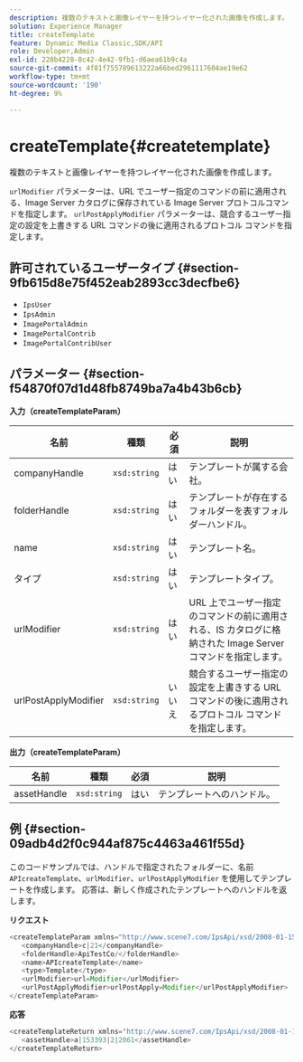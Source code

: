 ```yaml
---
description: 複数のテキストと画像レイヤーを持つレイヤー化された画像を作成します。
solution: Experience Manager
title: createTemplate
feature: Dynamic Media Classic,SDK/API
role: Developer,Admin
exl-id: 228b4228-8c42-4e42-9fb1-d6aea61b9c4a
source-git-commit: 4f81f755789613222a66bed2961117604ae19e62
workflow-type: tm+mt
source-wordcount: '190'
ht-degree: 9%

---
```


# createTemplate{#createtemplate}

複数のテキストと画像レイヤーを持つレイヤー化された画像を作成します。

`urlModifier` パラメーターは、URL でユーザー指定のコマンドの前に適用される、Image Server カタログに保存されている Image Server プロトコルコマンドを指定します。 `urlPostApplyModifier` パラメーターは、競合するユーザー指定の設定を上書きする URL コマンドの後に適用されるプロトコル コマンドを指定します。

## 許可されているユーザータイプ {#section-9fb615d8e75f452eab2893cc3decfbe6}

* `IpsUser`
* `IpsAdmin`
* `ImagePortalAdmin`
* `ImagePortalContrib`
* `ImagePortalContribUser`

## パラメーター {#section-f54870f07d1d48fb8749ba7a4b43b6cb}

**入力（createTemplateParam）**

| 名前 | 種類 | 必須 | 説明 |
|---|---|---|---|
| companyHandle | `xsd:string` | はい | テンプレートが属する会社。 |
| folderHandle | `xsd:string` | はい | テンプレートが存在するフォルダーを表すフォルダーハンドル。 |
| name | `xsd:string` | はい | テンプレート名。 |
| タイプ | `xsd:string` | はい | テンプレートタイプ。 |
| urlModifier | `xsd:string` | はい | URL 上でユーザー指定のコマンドの前に適用される、IS カタログに格納された Image Server コマンドを指定します。 |
| urlPostApplyModifier | `xsd:string` | いいえ | 競合するユーザー指定の設定を上書きする URL コマンドの後に適用されるプロトコル コマンドを指定します。 |

**出力（createTemplateParam）**

| 名前 | 種類 | 必須 | 説明 |
|---|---|---|---|
| assetHandle | `xsd:string` | はい | テンプレートへのハンドル。 |

## 例 {#section-09adb4d2f0c944af875c4463a461f55d}

このコードサンプルでは、ハンドルで指定されたフォルダーに、名前 `APIcreateTemplate`、`urlModifier`、`urlPostApplyModifier` を使用してテンプレートを作成します。 応答は、新しく作成されたテンプレートへのハンドルを返します。

**リクエスト**

```java
<createTemplateParam xmlns="http://www.scene7.com/IpsApi/xsd/2008-01-15">
   <companyHandle>c|21</companyHandle>
   <folderHandle>ApiTestCo/</folderHandle>
   <name>APIcreateTemplate</name>
   <type>Template</type>
   <urlModifier>url=Modifier</urlModifier>
   <urlPostApplyModifier>urlPostApply=Modifier</urlPostApplyModifier>
</createTemplateParam>
```

**応答**

```java
<createTemplateReturn xmlns="http://www.scene7.com/IpsApi/xsd/2008-01-15">
   <assetHandle>a|153393|2|2061</assetHandle>
</createTemplateReturn>
```
